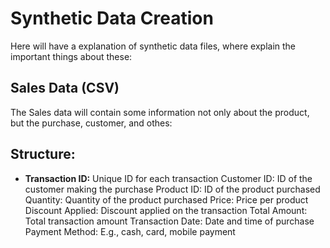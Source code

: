 # Synthetic Data Creation

Here will have a explanation of synthetic data files, where explain the important things about these:

## Sales Data (CSV)

The Sales data will contain some information not only about the product, but the purchase, customer, and othes:

## Structure:
- **Transaction ID:** Unique ID for each transaction
Customer ID: ID of the customer making the purchase
Product ID: ID of the product purchased
Quantity: Quantity of the product purchased
Price: Price per product
Discount Applied: Discount applied on the transaction
Total Amount: Total transaction amount
Transaction Date: Date and time of purchase
Payment Method: E.g., cash, card, mobile payment